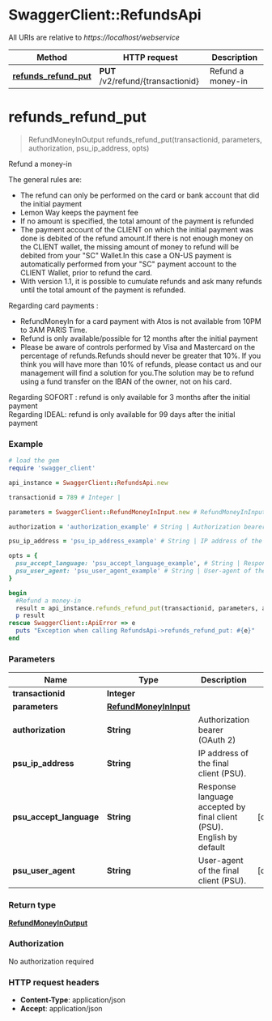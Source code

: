 # SwaggerClient::RefundsApi

All URIs are relative to *https://localhost/webservice*

Method | HTTP request | Description
------------- | ------------- | -------------
[**refunds_refund_put**](RefundsApi.md#refunds_refund_put) | **PUT** /v2/refund/{transactionid} | Refund a money-in


# **refunds_refund_put**
> RefundMoneyInOutput refunds_refund_put(transactionid, parameters, authorization, psu_ip_address, opts)

Refund a money-in

The general rules are:  <ul><li>The refund can only be performed on the card or bank account that did the initial payment</li><li>Lemon Way keeps the payment fee</li><li>If no amount is specified, the total amount of the payment is refunded</li><li>The payment account of the CLIENT on which the initial payment was done is debited of the refund amount.If there is not enough money on the CLIENT wallet,  the missing amount of money to refund will be debited from your \"SC\" Wallet.In this case a ON-US payment is automatically performed from your \"SC\" payment account to the CLIENT Wallet, prior to refund the card.</li><li>With version 1.1, it is possible to cumulate refunds and ask many refunds until the total amount of the payment is refunded.</li></ul>  Regarding card payments :  <ul><li>RefundMoneyIn for a card payment with Atos is not available from 10PM to 3AM PARIS Time.</li><li>Refund is only available/possible for 12 months after the initial payment</li><li>Please be aware of controls performed by Visa and Mastercard on the percentage of refunds.Refunds should never be greater that 10%. If you think you will have more than 10% of refunds, please contact us and our management will find a solution for you.The solution may be to refund using a fund transfer on the IBAN of the owner, not on his card.</li></ul>  Regarding SOFORT : refund is only available for 3 months after the initial payment <br />  Regarding IDEAL: refund is only available for 99 days after the initial payment <br />

### Example
```ruby
# load the gem
require 'swagger_client'

api_instance = SwaggerClient::RefundsApi.new

transactionid = 789 # Integer | 

parameters = SwaggerClient::RefundMoneyInInput.new # RefundMoneyInInput | 

authorization = 'authorization_example' # String | Authorization bearer (OAuth 2)

psu_ip_address = 'psu_ip_address_example' # String | IP address of the final client (PSU).

opts = { 
  psu_accept_language: 'psu_accept_language_example', # String | Response language accepted by final client (PSU). English by default
  psu_user_agent: 'psu_user_agent_example' # String | User-agent of the final client (PSU).
}

begin
  #Refund a money-in
  result = api_instance.refunds_refund_put(transactionid, parameters, authorization, psu_ip_address, opts)
  p result
rescue SwaggerClient::ApiError => e
  puts "Exception when calling RefundsApi->refunds_refund_put: #{e}"
end
```

### Parameters

Name | Type | Description  | Notes
------------- | ------------- | ------------- | -------------
 **transactionid** | **Integer**|  | 
 **parameters** | [**RefundMoneyInInput**](RefundMoneyInInput.md)|  | 
 **authorization** | **String**| Authorization bearer (OAuth 2) | 
 **psu_ip_address** | **String**| IP address of the final client (PSU). | 
 **psu_accept_language** | **String**| Response language accepted by final client (PSU). English by default | [optional] 
 **psu_user_agent** | **String**| User-agent of the final client (PSU). | [optional] 

### Return type

[**RefundMoneyInOutput**](RefundMoneyInOutput.md)

### Authorization

No authorization required

### HTTP request headers

 - **Content-Type**: application/json
 - **Accept**: application/json



